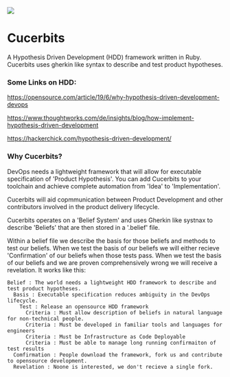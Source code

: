 <img src="https://media.giphy.com/media/3oEduQAsYcJKQH2XsI/giphy.gif" >

# Cucerbits


A Hypothesis Driven Development (HDD) framework written in Ruby. Cucerbits uses gherkin like syntax to describe and test product hypotheses. 

### Some Links on HDD:

https://opensource.com/article/19/6/why-hypothesis-driven-development-devops

https://www.thoughtworks.com/de/insights/blog/how-implement-hypothesis-driven-development

https://hackerchick.com/hypothesis-driven-development/

### Why Cucerbits?

DevOps needs a lightweight framework that will allow for executable specification of 'Product Hypothesis'. You can add Cucerbits to your toolchain and achieve complete automation from 'Idea' to 'Implementation'.

Cucerbits will aid copmmunication between Product Development and other contributors involved in the product delivery lifecycle. 

Cucerbits operates on a 'Belief System' and uses Gherkin like systnax to describe 'Beliefs' that are then stored in a '.belief' file. 

Within a belief file we describe the basis for those beliefs and methods to test our beliefs. When we test the basis of our beliefs we will either recieve 'Confirmation' of our beliefs when those tests pass. When we test the basis of our beliefs and we are proven comprehensively wrong we will receive a revelation. It works like this:


````
Belief : The world needs a lightweight HDD framework to describe and test product hypotheses.
  Basis : Executable specification reduces ambiguity in the DevOps lifecycle.
    Test : Release an opensource HDD framework 
      Criteria : Must allow description of beliefs in natural language for non-technical people.
      Criteria : Must be developed in familiar tools and languages for engineers
      Criteria : Must be Infrastructure as Code Deployable
      Criteria : Must be able to manage long running confirmaiton of test results
  Comfirmation : People download the framework, fork us and contribute to opensource development.
  Revelation : Noone is interested, we don't recieve a single fork.
````



